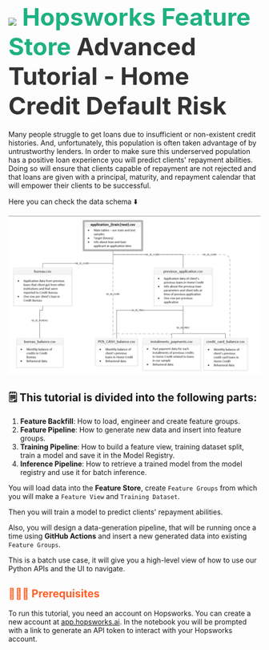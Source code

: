 # <span style="font-width:bold; font-size: 3rem; color:#1EB182;"><img src="../../images/icon102.png" width="38px"></img> **Hopsworks Feature Store** </span><span style="font-width:bold; font-size: 3rem; color:#333;">Advanced Tutorial - Home Credit Default Risk</span>

Many people struggle to get loans due to insufficient or non-existent credit histories. And, unfortunately, this population is often taken advantage of by untrustworthy lenders.
In order to make sure this underserved population has a positive loan experience you will predict clients' repayment abilities.
Doing so will ensure that clients capable of repayment are not rejected and that loans are given with a principal, maturity, and repayment calendar that will empower their clients to be successful.

Here you can check the data schema ⬇️

![data_origin](../../images/data_origin.png)

## **🗒️ This tutorial is divided into the following parts:**
1. **Feature Backfill**: How to load, engineer and create feature groups.
2. **Feature Pipeline**: How to generate new data and insert into feature groups.
3. **Training Pipeline**: How to build a feature view, training dataset split, train a model and save it in the Model Registry.
4. **Inference Pipeline**: How to retrieve a trained model from the model registry and use it for batch inference.


You will load data into the **Feature Store**, create `Feature Groups` from which you will make a `Feature View` and `Training Dataset`.

Then you will train a model to predict clients' repayment abilities.

Also, you will design a data-generation pipeline, that will be running once a time using **GitHub Actions** and insert a new generated data into existing `Feature Groups`.

This is a batch use case, it will give you a high-level view of how to use our Python APIs and the UI to navigate.

## <span style="color:#ff5f27;">👮🏻‍♂️ Prerequisites</span>

To run this tutorial, you need an account on Hopsworks. You can create a new account at  [app.hopsworks.ai](https://app.hopsworks.ai).
In the notebook you will be prompted with a link to generate an API token to interact with your Hopsworks account.
